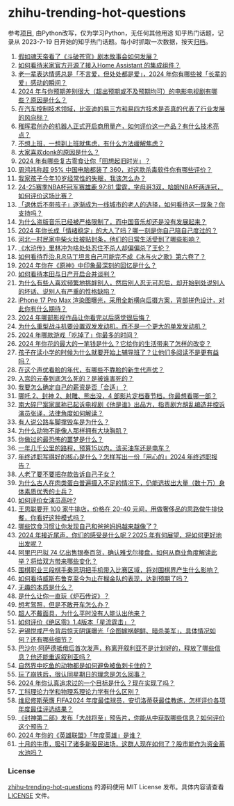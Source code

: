 # zhihu-trending-hot-questions
参考[项目](https://github.com/justjavac/zhihu-trending-hot-questions), 由Python改写，仅为学习Python，无任何其他用途
知乎热门话题，记录从 2023-7-19
日开始的知乎热门话题。每小时抓取一次数据，按天[归档](./data)。
<!-- BEGIN -->
<!-- 最后更新时间 2024-12-18 05:22:02.126040 -->
1. [假如魂天帝看了《斗破苍穹》剧本故事会如何发展？](https://www.zhihu.com/question/653697647)
1. [如何看待米家官方开源了接入Home Assistant 的集成组件？](https://www.zhihu.com/question/7080069932)
1. [老一辈表达情感总是「不言爱，但处处都是爱」，2024 年你有哪些被「长辈的爱」感动的瞬间？](https://www.zhihu.com/question/6655706898)
1. [2024 年与你预期差别很大（超出预期或不及预期均可）的电影电视剧有哪些？原因是什么？](https://www.zhihu.com/question/6844409643)
1. [在汽车控制技术领域，比亚迪的易三方和易四方技术是否真的代表了行业发展的风向标？](https://www.zhihu.com/question/7079778760)
1. [稚晖君创办的机器人正式开启商用量产，如何评价这一产品？有什么技术亮点？](https://www.zhihu.com/question/7023712706)
1. [不想上班，一想到上班就焦虑，有什么方法缓解焦虑？](https://www.zhihu.com/question/6985137718)
1. [大家喜欢donk的原因是什么？](https://www.zhihu.com/question/5218089917)
1. [2024 年有哪些复古零食让你「回想起旧时光」？](https://www.zhihu.com/question/6753738887)
1. [周鸿祎称超 95% 中国电脑都装了 360，对这款杀毒软件你有哪些评价？](https://www.zhihu.com/question/6931977982)
1. [我家孩子今年10岁经常性的失眠，我该怎么办？](https://www.zhihu.com/question/490956204)
1. [24-25赛季NBA杯冠军赛雄鹿 97:81 雷霆，字母哥3双，哈姆NBA杯两连冠，如何评价这场比赛？](https://www.zhihu.com/question/7165298404)
1. [「退休后不带孩子」逐渐成为一线城市的老人的选择，如何看待这一现象？你支持吗？](https://www.zhihu.com/question/6844099041)
1. [为什么盗版音乐已经被严格限制了，而中国音乐却还是没有发展起来？](https://www.zhihu.com/question/6285588743)
1. [2024 年你长成「情绪稳定」的大人了吗？哪一刻是你自己陪自己度过的？](https://www.zhihu.com/question/6638888300)
1. [河北一村民家中柴火灶被贴封条，他们的日常生活受到了哪些影响？](https://www.zhihu.com/question/6924984464)
1. [《水浒传》里林冲为啥处处忍住不杀人却偏偏杀了王伦？](https://www.zhihu.com/question/6917627531)
1. [如何看待乔治.R.R马丁坦言自己可能完不成《冰与火之歌》第六卷了？](https://www.zhihu.com/question/7112736206)
1. [2024 年你在《原神》中印象最深刻的回忆是什么？](https://www.zhihu.com/question/7111792945)
1. [如何看待本田与日产开启合并谈判？](https://www.zhihu.com/question/7163696034)
1. [为什么有些人喜欢频繁地挑衅别人，然后别人忍无可忍后，却开始到处说别人的坏话、说别人有严重的性格缺陷？](https://www.zhihu.com/question/362335477)
1. [iPhone 17 Pro Max 渲染图曝光，采用全新横向后摄方案，背部拼色设计，对此你有什么期待？](https://www.zhihu.com/question/7122669594)
1. [2024 年哪部影视作品让你看完以后感觉很后悔？](https://www.zhihu.com/question/6548594056)
1. [为什么重型战斗机要设置双发发动机，而不是一个更大的单发发动机？](https://www.zhihu.com/question/6903745188)
1. [2024 年哪款游戏「吃掉了」你最多的时间？](https://www.zhihu.com/question/7084650580)
1. [2024 年你花的最大的一笔钱是什么？它给你的生活带来了怎样的改变？](https://www.zhihu.com/question/6778112870)
1. [孩子在读小学的时候为什么就要开始上辅导班了？让他们多阅读不是更有益吗？](https://www.zhihu.com/question/431156947)
1. [在这个声优看脸的年代，有哪些不靠脸的新生代声优？](https://www.zhihu.com/question/654947051)
1. [入宫的元春到底怎么死的？是被谁害死的？](https://www.zhihu.com/question/357900568)
1. [我要怎么确定自己的薪资是否「合适」？](https://www.zhihu.com/question/6867463218)
1. [哪吒 2、封神 2、射雕、熊出没，4 部影片定档春节档，你最想看哪一部？](https://www.zhihu.com/question/6466212314)
1. [南大碎尸案家属称已起诉电视剧《他是谁》出品方，指责剧方胡乱编造并控诉演员张译，法律角度如何解读？](https://www.zhihu.com/question/7100936339)
1. [有人说公路车脚撑毁车是为什么？](https://www.zhihu.com/question/662508938)
1. [为什么动物不能像人那样拥有大块胸肌？](https://www.zhihu.com/question/4337291629)
1. [你做过的最恐怖的噩梦是什么？](https://www.zhihu.com/question/23320294)
1. [一年几千公里的路程，预算15以内，该买油车还是电车？](https://www.zhihu.com/question/5593997593)
1. [年终述职写得好的核心是什么？怎样写出一份「用心的」2024 年终述职报告？](https://www.zhihu.com/question/6778325714)
1. [人老了要不要把存款告诉自己子女？](https://www.zhihu.com/question/483077955)
1. [为什么古人在肉类蛋白普遍摄入不足的情况下，仍能选拔出大量（数十万）身体素质优秀的士兵？](https://www.zhihu.com/question/25014020)
1. [如何评价女演员高叶?](https://www.zhihu.com/question/395981393)
1. [王思聪要开 100 家牛排店，价格在 20-40 元间，用做奢侈品的思路做牛排快餐，你看好这种模式吗？](https://www.zhihu.com/question/7163968867)
1. [哪些饮食习惯让你发现自己和爸爸妈妈越来越像了？](https://www.zhihu.com/question/6753787745)
1. [2024 年接近尾声，你们的感受是什么呢？2025 年有何展望，将如何更好地出发呢？](https://www.zhihu.com/question/6849223701)
1. [阿里巴巴拟 74 亿出售银泰百货，确认雅戈尔接盘，如何从商业角度解读此举？将给双方带来哪些变化？](https://www.zhihu.com/question/7079376204)
1. [围棋职业三段棋手秦思玥把手机带入比赛区域，将对围棋界产生什么影响？](https://www.zhihu.com/question/6995273105)
1. [如何看待威斯布鲁克至今为止在掘金队的表现，达到预期了吗？](https://www.zhihu.com/question/6454709343)
1. [无趣的本质是什么？](https://www.zhihu.com/question/620391012)
1. [是什么让你一直玩《炉石传说》？](https://www.zhihu.com/question/7082717252)
1. [想考驾照，但是不敢开车怎么办？](https://www.zhihu.com/question/7018354647)
1. [超人不戴面具，为什么平时没有人能认出他来？](https://www.zhihu.com/question/21669265)
1. [如何评价《绝区零》1.4版本「星流霆击」？](https://www.zhihu.com/question/7171829641)
1. [尹锡悦戒严令背后惊天阴谋曝光「企图嫁祸朝鲜、暗杀美军」，具体情况如何？还有哪些细节？](https://www.zhihu.com/question/7088380318)
1. [巴沙尔·阿萨德抵俄后首次发声，称离开叙利亚不是计划好的，释放了哪些信息？他还能重返叙利亚吗？](https://www.zhihu.com/question/7032492998)
1. [自然界中吃鱼的动物都是如何避免被鱼刺卡住的？](https://www.zhihu.com/question/5837679930)
1. [玩了崩铁后，很认同星期日的理念是怎么回事？](https://www.zhihu.com/question/655774001)
1. [2024 年你认真追求过的一个目标是什么？现在实现了吗？](https://www.zhihu.com/question/6476736637)
1. [工科理论力学和物理系理论力学有什么区别？](https://www.zhihu.com/question/6028448050)
1. [维尼修斯荣膺 FIFA2024 年度最佳球员，安切洛蒂获最佳教练，怎样评价各项年度最佳评选结果？](https://www.zhihu.com/question/7163095145)
1. [《封神第二部》发布「大战将至」预告片，你能从中获取哪些信息？如何评价这个预告？](https://www.zhihu.com/question/7171964522)
1. [2024 年你的《英雄联盟》「年度英雄」是谁？](https://www.zhihu.com/question/7103669711)
1. [十月的牛市，吸引了诸多新股民进场，这群人现在如何了？股市能作为资金蓄水池吗？](https://www.zhihu.com/question/6558835615)
<!-- END -->
### License
[zhihu-trending-hot-questions](https://github.com/yaogengzhu/zhihu-trending-hot-questions)
的源码使用 MIT License 发布。具体内容请查看 [LICENSE](./LICENSE) 文件。
